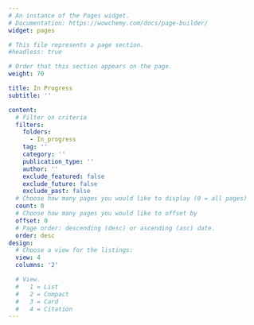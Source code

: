 ```yaml
---
# An instance of the Pages widget.
# Documentation: https://wowchemy.com/docs/page-builder/
widget: pages

# This file represents a page section.
#headless: true

# Order that this section appears on the page.
weight: 70

title: In Progress
subtitle: ''

content:
  # Filter on criteria
  filters:
    folders:
      - In_progress
    tag: ''
    category: ''
    publication_type: ''
    author: ''
    exclude_featured: false
    exclude_future: false
    exclude_past: false
  # Choose how many pages you would like to display (0 = all pages)
  count: 0
  # Choose how many pages you would like to offset by
  offset: 0
  # Page order: descending (desc) or ascending (asc) date.
  order: desc
design:
  # Choose a view for the listings:
  view: 4
  columns: '2'

  # View.
  #   1 = List
  #   2 = Compact
  #   3 = Card
  #   4 = Citation
---
```


<!-- {{% callout note %}}
Quickly discover relevant content by [filtering publications](./publication/).
{{% /callout %}} -->

